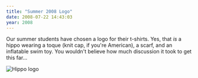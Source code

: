 ```yaml
---
title: "Summer 2008 Logo"
date: 2008-07-22 14:43:03
year: 2008
---
```

Our summer students have chosen a logo for their t-shirts.  Yes, that <em>is</em> a hippo wearing a toque (knit cap, if you're American), a scarf, and an inflatable swim toy. You wouldn't believe how much discussion it took to get this far…

<img src="{{'/files/2008/07/hippo.png' | relative_url}}" alt="Hippo logo" />
